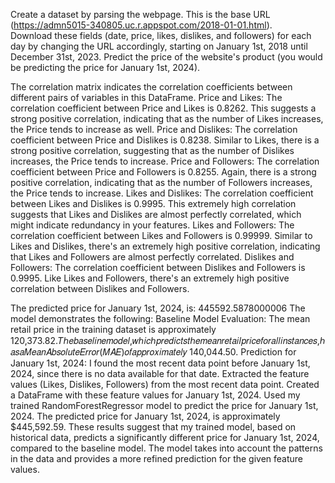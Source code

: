 Create a dataset by parsing the webpage.  This is the base URL (https://admn5015-340805.uc.r.appspot.com/2018-01-01.html).  
Download these fields (date, price, likes, dislikes, and followers) for each day by changing the URL accordingly, starting on January 1st, 2018 until December 31st, 2023.
Predict the price of the website's product (you would be predicting the price for January 1st, 2024).

The correlation matrix indicates the correlation coefficients between different pairs of variables in this DataFrame.
Price and Likes:
The correlation coefficient between Price and Likes is 0.8262. This suggests a strong positive correlation, indicating that as the number of Likes increases, the Price tends to increase as well.
Price and Dislikes:
The correlation coefficient between Price and Dislikes is 0.8238. Similar to Likes, there is a strong positive correlation, suggesting that as the number of Dislikes increases, the Price tends to increase.
Price and Followers:
The correlation coefficient between Price and Followers is 0.8255. Again, there is a strong positive correlation, indicating that as the number of Followers increases, the Price tends to increase.
Likes and Dislikes:
The correlation coefficient between Likes and Dislikes is 0.9995. This extremely high correlation suggests that Likes and Dislikes are almost perfectly correlated, which might indicate redundancy in your features.
Likes and Followers:
The correlation coefficient between Likes and Followers is 0.99999. Similar to Likes and Dislikes, there's an extremely high positive correlation, indicating that Likes and Followers are almost perfectly correlated.
Dislikes and Followers:
The correlation coefficient between Dislikes and Followers is 0.9995. Like Likes and Followers, there's an extremely high positive correlation between Dislikes and Followers.

The predicted price for January 1st, 2024, is: 445592.5878000006
The model demonstrates the following:
Baseline Model Evaluation:
The mean retail price in the training dataset is approximately 120,373.82.𝑇ℎ𝑒𝑏𝑎𝑠𝑒𝑙𝑖𝑛𝑒𝑚𝑜𝑑𝑒𝑙,𝑤ℎ𝑖𝑐ℎ𝑝𝑟𝑒𝑑𝑖𝑐𝑡𝑠𝑡ℎ𝑒𝑚𝑒𝑎𝑛𝑟𝑒𝑡𝑎𝑖𝑙𝑝𝑟𝑖𝑐𝑒𝑓𝑜𝑟𝑎𝑙𝑙𝑖𝑛𝑠𝑡𝑎𝑛𝑐𝑒𝑠,ℎ𝑎𝑠𝑎𝑀𝑒𝑎𝑛𝐴𝑏𝑠𝑜𝑙𝑢𝑡𝑒𝐸𝑟𝑟𝑜𝑟(𝑀𝐴𝐸)𝑜𝑓𝑎𝑝𝑝𝑟𝑜𝑥𝑖𝑚𝑎𝑡𝑒𝑙𝑦 140,044.50.
Prediction for January 1st, 2024:
I found the most recent data point before January 1st, 2024, since there is no data available for that date. Extracted the feature values (Likes, Dislikes, Followers) from the most recent data point. 
Created a DataFrame with these feature values for January 1st, 2024. Used my trained RandomForestRegressor model to predict the price for January 1st, 2024. The predicted price for January 1st, 2024, is approximately $445,592.59.
These results suggest that my trained model, based on historical data, predicts a significantly different price for January 1st, 2024, compared to the baseline model. 
The model takes into account the patterns in the data and provides a more refined prediction for the given feature values.
